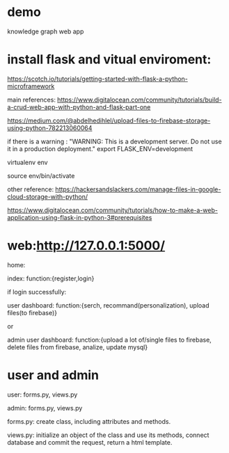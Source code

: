 # demo
knowledge graph web app


# install flask and vitual enviroment:
https://scotch.io/tutorials/getting-started-with-flask-a-python-microframework

main references:
https://www.digitalocean.com/community/tutorials/build-a-crud-web-app-with-python-and-flask-part-one

https://medium.com/@abdelhedihlel/upload-files-to-firebase-storage-using-python-782213060064

if there is a warning : "WARNING: This is a development server. Do not use it in a production deployment."
export FLASK_ENV=development

virtualenv env

source env/bin/activate

other reference:
https://hackersandslackers.com/manage-files-in-google-cloud-storage-with-python/

https://www.digitalocean.com/community/tutorials/how-to-make-a-web-application-using-flask-in-python-3#prerequisites


# web:http://127.0.0.1:5000/

home:

index: function:{register,login}

if login successfully:

  user dashboard: function:{serch, recommand(personalization), upload files(to firebase)} 
  
or

  admin user dashboard: function:{upload a lot of/single files to firebase, delete files from firebase, analize, update mysql}
 
# user and admin
user: forms.py, views.py

admin: forms.py, views.py

forms.py: create class, including attributes and methods.

views.py: initialize an object of the class and use its methods, connect database and commit the request, return a html template.

